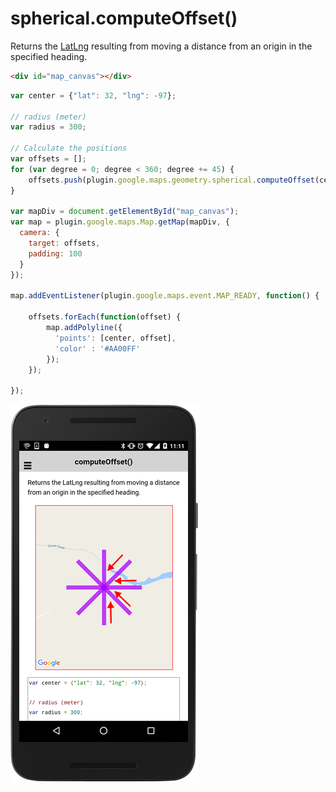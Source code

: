 # spherical.computeOffset()

Returns the [LatLng](../../../LatLng/README.md) resulting from moving a distance from an origin in the specified heading.

```html
<div id="map_canvas"></div>
```

```js
var center = {"lat": 32, "lng": -97};

// radius (meter)
var radius = 300;

// Calculate the positions
var offsets = [];
for (var degree = 0; degree < 360; degree += 45) {
    offsets.push(plugin.google.maps.geometry.spherical.computeOffset(center, radius, degree));
}

var mapDiv = document.getElementById("map_canvas");
var map = plugin.google.maps.Map.getMap(mapDiv, {
  camera: {
    target: offsets,
    padding: 100
  }
});

map.addEventListener(plugin.google.maps.event.MAP_READY, function() {

    offsets.forEach(function(offset) {
        map.addPolyline({
          'points': [center, offset],
          'color' : '#AA00FF'
        });
    });

});
```

![](image.png)
